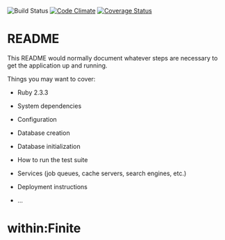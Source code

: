 ![Build Status](https://codeship.com/projects/48d1c9b0-1283-0136-6486-664beef0913d/status?branch=master)
[![Code Climate](https://codeclimate.com/github/jacobscarfmerrell/within_finite/badges/gpa.svg)](https://codeclimate.com/github/jacobscarfmerrell/within_finite)
[![Coverage Status](https://coveralls.io/repos/github/jacobscarfmerrell/within_finite/badge.svg?branch=master)](https://coveralls.io/github/jacobscarfmerrell/within_finite?branch=master)

# README

This README would normally document whatever steps are necessary to get the
application up and running.

Things you may want to cover:

* Ruby 2.3.3

* System dependencies

* Configuration

* Database creation

* Database initialization

* How to run the test suite

* Services (job queues, cache servers, search engines, etc.)

* Deployment instructions

* ...
# within:Finite
